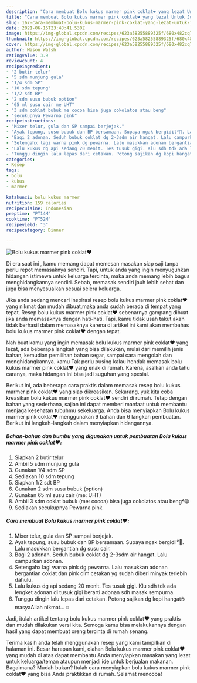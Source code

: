 ```yaml
---
description: "Cara membuat Bolu kukus marmer pink coklat❤️ yang lezat Untuk Jualan"
title: "Cara membuat Bolu kukus marmer pink coklat❤️ yang lezat Untuk Jualan"
slug: 167-cara-membuat-bolu-kukus-marmer-pink-coklat-yang-lezat-untuk-jualan
date: 2021-06-15T23:48:41.530Z
image: https://img-global.cpcdn.com/recipes/623a58255889325f/680x482cq70/bolu-kukus-marmer-pink-coklat❤️-foto-resep-utama.jpg
thumbnail: https://img-global.cpcdn.com/recipes/623a58255889325f/680x482cq70/bolu-kukus-marmer-pink-coklat❤️-foto-resep-utama.jpg
cover: https://img-global.cpcdn.com/recipes/623a58255889325f/680x482cq70/bolu-kukus-marmer-pink-coklat❤️-foto-resep-utama.jpg
author: Mason Walsh
ratingvalue: 3.9
reviewcount: 4
recipeingredient:
- "2 butir telur"
- "5 sdm munjung gula"
- "1/4 sdm SP"
- "10 sdm tepung"
- "1/2 sdt BP"
- "2 sdm susu bubuk option"
- "65 ml susu cair me UHT"
- "3 sdm coklat bubuk me cocoa bisa juga cokolatos atau beng"
- "secukupnya Pewarna pink"
recipeinstructions:
- "Mixer telur, gula dan SP sampai berjejak."
- "Ayak tepung, susu bubuk dan BP bersamaan. Supaya ngak bergidil²🤣. Lalu masukkan bergantian dg susu cair."
- "Bagi 2 adonan. Seduh bubuk coklat dg 2-3sdm air hangat. Lalu campurkan adonan."
- "Setengahx lagi warna pink dg pewarna. Lalu masukkan adonan bergantian coklat dan pink dlm cetakan yg sudah diberi minyak terlebih dahulu."
- "Lalu kukus dg api sedang 20 menit. Tes tusuk gigi. Klu sdh tdk ada lengket adonan di tusuk gigi berarti adonan sdh masak sempurna."
- "Tunggu dingin lalu lepas dari cetakan. Potong sajikan dg kopi hangat☕masyaAllah nikmat...☺️"
categories:
- Resep
tags:
- bolu
- kukus
- marmer

katakunci: bolu kukus marmer 
nutrition: 159 calories
recipecuisine: Indonesian
preptime: "PT14M"
cooktime: "PT52M"
recipeyield: "3"
recipecategory: Dinner

---
```



![Bolu kukus marmer pink coklat❤️](https://img-global.cpcdn.com/recipes/623a58255889325f/680x482cq70/bolu-kukus-marmer-pink-coklat❤️-foto-resep-utama.jpg)

Di era  saat ini , kamu memang dapat memesan masakan siap saji tanpa perlu repot memasaknya sendiri. Tapi, untuk anda yang ingin menyuguhkan hidangan istimewa untuk keluarga tercinta, maka anda memang lebih bagus menghidangkannya sendiri. Sebab, memasak sendiri jauh lebih sehat dan juga bisa menyesuaikan sesuai selera keluarga.

Jika anda sedang mencari inspirasi resep bolu kukus marmer pink coklat❤️ yang nikmat dan mudah dibuat,maka anda sudah berada di tempat yang tepat. Resep bolu kukus marmer pink coklat❤️  sebenarnya gampang dibuat jika anda memasaknya dengan hati-hati. Tapi, kamu tidak usah takut akan tidak berhasil dalam memasaknya 
karena di artikel ini kami akan membahas bolu kukus marmer pink coklat❤️ dengan tepat.  



Nah buat kamu yang ingin memasak bolu kukus marmer pink coklat❤️ yang lezat, ada beberapa langkah yang bisa dilakukan, mulai dari memilih jenis bahan, kemudian pemilihan bahan segar, sampai cara mengolah dan menghidangkannya. kamu Tak perlu pusing kalau hendak memasak bolu kukus marmer pink coklat❤️ yang enak di rumah. Karena, asalkan anda  tahu caranya, maka hidangan ini bisa jadi suguhan yang spesial.

Berikut ini, ada beberapa cara praktis  dalam memasak resep bolu kukus marmer pink coklat❤️ yang siap dikreasikan. Sekarang, yuk kita coba kreasikan bolu kukus marmer pink coklat❤️ sendiri di rumah. Tetap dengan bahan yang sederhana, sajian ini dapat memberi manfaat untuk membantu menjaga kesehatan tubuhmu sekeluarga. Anda bisa menyiapkan Bolu kukus marmer pink coklat❤️ menggunakan 9 bahan dan 6 langkah pembuatan. Berikut ini langkah-langkah dalam menyiapkan hidangannya.

<!--inarticleads1-->

##### Bahan-bahan dan bumbu yang digunakan untuk pembuatan Bolu kukus marmer pink coklat❤️:

1. Siapkan 2 butir telur
1. Ambil 5 sdm munjung gula
1. Gunakan 1/4 sdm SP
1. Sediakan 10 sdm tepung
1. Siapkan 1/2 sdt BP
1. Gunakan 2 sdm susu bubuk (option)
1. Gunakan 65 ml susu cair (me: UHT)
1. Ambil 3 sdm coklat bubuk (me: cocoa) bisa juga cokolatos atau beng²😁
1. Sediakan secukupnya Pewarna pink




<!--inarticleads2-->

##### Cara membuat Bolu kukus marmer pink coklat❤️:

1. Mixer telur, gula dan SP sampai berjejak.
1. Ayak tepung, susu bubuk dan BP bersamaan. Supaya ngak bergidil²🤣. Lalu masukkan bergantian dg susu cair.
1. Bagi 2 adonan. Seduh bubuk coklat dg 2-3sdm air hangat. Lalu campurkan adonan.
1. Setengahx lagi warna pink dg pewarna. Lalu masukkan adonan bergantian coklat dan pink dlm cetakan yg sudah diberi minyak terlebih dahulu.
1. Lalu kukus dg api sedang 20 menit. Tes tusuk gigi. Klu sdh tdk ada lengket adonan di tusuk gigi berarti adonan sdh masak sempurna.
1. Tunggu dingin lalu lepas dari cetakan. Potong sajikan dg kopi hangat☕masyaAllah nikmat...☺️




Jadi, itulah artikel tentang  bolu kukus marmer pink coklat❤️  yang praktis dan mudah dilakukan versi kita. Semoga kamu bisa melakukannya dengan hasil yang dapat membuat oreng tercinta di rumah senang. 

Terima kasih anda telah menggunakan resep yang kami tampilkan di halaman ini. Besar harapan kami, olahan  Bolu kukus marmer pink coklat❤️ yang mudah di atas dapat membantu Anda menyiapkan masakan yang lezat untuk keluarga/teman ataupun menjadi ide untuk berjualan makanan. Bagaimana? Mudah bukan? Itulah cara menyiapkan bolu kukus marmer pink coklat❤️ yang bisa Anda praktikkan di rumah. Selamat mencoba!

